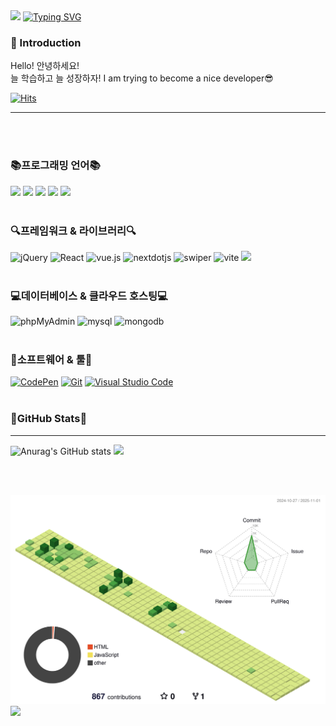 
<img src="https://capsule-render.vercel.app/api?type=waving&color=gradient&height=100&section=header&" />
<a href="https://git.io/typing-svg"><img src="https://readme-typing-svg.demolab.com?font=Cabin&weight=600&size=30&pause=1000&color=F78093&width=435&lines=Daseul's+Github+Profile+%F0%9F%98%99" alt="Typing SVG" /></a>

###  👋 Introduction

Hello! 안녕하세요!<br>
늘 학습하고 늘 성장하자!
I am trying to become a nice developer😎

[![Hits](https://hits.seeyoufarm.com/api/count/incr/badge.svg?url=https%3A%2F%2Fgithub.com%2FYeoDaSeul4355&count_bg=%23FFBABA&title_bg=%23555555&icon=exercism.svg&icon_color=%23FFBABA&title=hits&edge_flat=false)](https://hits.seeyoufarm.com)

---

<br><br>

### 📚프로그래밍 언어📚

<img src="https://img.shields.io/badge/HTML5-E34F26?style=flat&logo=HTML5&logoColor=white" /> <img src="https://img.shields.io/badge/CSS3-1572B6?style=flat&logo=CSS3&logoColor=white" /> <img src="https://img.shields.io/badge/javascript-F7DF1E?style=flat&logo=javascript&logoColor=white" /> <img src="https://img.shields.io/badge/php-777BB4?style=flat&logo=php&logoColor=white" /> <img src="https://img.shields.io/badge/sass-CC6699?style=flat&logo=sass&logoColor=white" />
<br><br>


### 🔍프레임워크 & 라이브러리🔍
<img alt="jQuery" src="https://img.shields.io/badge/jquery-0769AD?logo=jQuery&logoColor=white"> <img alt="React" src="https://img.shields.io/badge/react-61DAFB?logo=react&logoColor=white"> <img alt="vue.js" src="https://img.shields.io/badge/vue.js-4FC08D?logo=vuedotjs&logoColor=white"> <img alt="nextdotjs" src="https://img.shields.io/badge/next.js-000000?logo=nextdotjs&logoColor=white"> <img alt="swiper" src="https://img.shields.io/badge/swiper-6332F6?logo=swiper&logoColor=white"> <img alt="vite" src="https://img.shields.io/badge/vite-646CFF?logo=vite&logoColor=white"> <img src="https://img.shields.io/badge/tailwindcss-06B6D4?style=flat&logo=tailwindcss&logoColor=white" />
<br><br>

### 💻데이터베이스 & 클라우드 호스팅💻
<img alt="phpMyAdmin" src="https://img.shields.io/badge/phpMyAdmin-6C78AF?logo=phpMyAdmin&logoColor=white"> <img alt="mysql" src="https://img.shields.io/badge/mysql-4479A1?logo=mysql&logoColor=white"> <img alt="mongodb" src="https://img.shields.io/badge/mongodb-47A248?logo=mongodb&logoColor=white">
<br><br>

### 🔧소프트웨어 & 툴🔧
<a href="#"><img alt="CodePen" src="https://img.shields.io/badge/CodePen-000?logo=CodePen&logoColor=white"></a>
<a href="#"><img alt="Git" src="https://img.shields.io/badge/Git-F05032?logo=Git&logoColor=white"></a>
<a href="#"><img alt="Visual Studio Code" src="https://img.shields.io/badge/Visual Studio Code-007ACC?logo=Visual Studio Code&logoColor=white"></a><br><br>

### 🎀GitHub Stats🎀
---------------
![Anurag's GitHub stats](https://github-readme-stats.vercel.app/api?username=YeoDaSeul4355&show_icons=true&theme=dracula)            <img src="https://github-readme-stats.vercel.app/api/top-langs/?username=YeoDaSeul4355&layout=compact">

<br><br>

![](./profile-3d-contrib/profile-green-animate.svg)
<img src="https://capsule-render.vercel.app/api?type=waving&color=gradient&height=100&section=footer&" />
